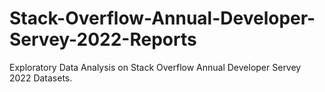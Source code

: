 # Stack-Overflow-Annual-Developer-Servey-2022-Reports
Exploratory Data Analysis on Stack Overflow Annual Developer Servey 2022 Datasets.
